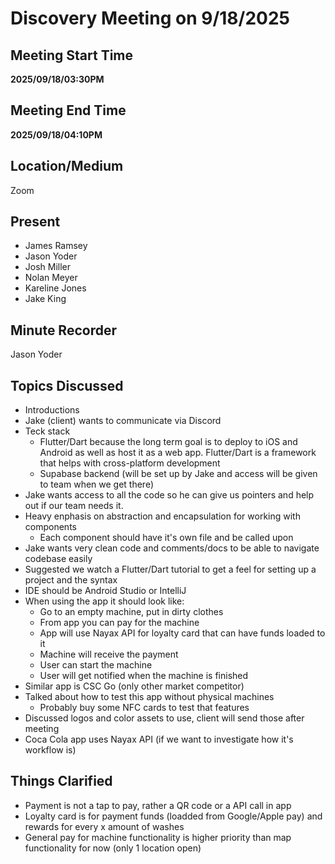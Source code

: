 # Discovery Meeting on 9/18/2025
## Meeting Start Time
**2025/09/18/03:30PM**

## Meeting End Time

**2025/09/18/04:10PM**

## Location/Medium

Zoom

## Present

 - James Ramsey
 - Jason Yoder
 - Josh Miller
 - Nolan Meyer
 - Kareline Jones
 - Jake King

## Minute Recorder

Jason Yoder

## Topics Discussed

- Introductions
- Jake (client) wants to communicate via Discord
- Teck stack
    - Flutter/Dart because the long term goal is to deploy to iOS and Android as well as host it as a web app. Flutter/Dart is a framework that helps with cross-platform development
    - Supabase backend (will be set up by Jake and access will be given to team when we get there)
- Jake wants access to all the code so he can give us pointers and help out if our team needs it.
- Heavy enphasis on abstraction and encapsulation for working with components
    - Each component should have it's own file and be called upon
- Jake wants very clean code and comments/docs to be able to navigate codebase easily
- Suggested we watch a Flutter/Dart tutorial to get a feel for setting up a project and the syntax
- IDE should be Android Studio or IntelliJ
- When using the app it should look like:
    - Go to an empty machine, put in dirty clothes
    - From app you can pay for the machine
    - App will use Nayax API for loyalty card that can have funds loaded to it
    - Machine will receive the payment
    - User can start the machine
    - User will get notified when the machine is finished
- Similar app is CSC Go (only other market competitor)
- Talked about how to test this app without physical machines
    - Probably buy some NFC cards to test that features
- Discussed logos and color assets to use, client will send those after meeting
- Coca Cola app uses Nayax API (if we want to investigate how it's workflow is)

## Things Clarified
 - Payment is not a tap to pay, rather a QR code or a API call in app
 - Loyalty card is for payment funds (loadded from Google/Apple pay) and rewards for every x amount of washes
 - General pay for machine functionality is higher priority than map functionality for now (only 1 location open)
